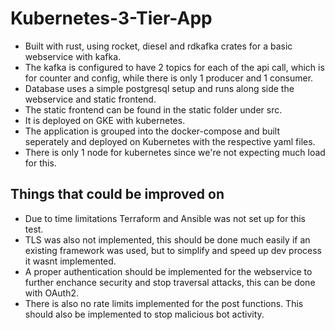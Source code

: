 # Kubernetes-3-Tier-App

- Built with rust, using rocket, diesel and rdkafka crates for a basic webservice with kafka.
- The kafka is configured to have 2 topics for each of the api call, which is for counter and config, while there is only 1 producer and 1 consumer.
- Database uses a simple postgresql setup and runs along side the webservice and static frontend.
- The static frontend can be found in the static folder under src.
- It is deployed on GKE with kubernetes.
- The application is grouped into the docker-compose and built seperately and deployed on Kubernetes with the respective yaml files.
- There is only 1 node for kubernetes since we're not expecting much load for this.

## Things that could be improved on

- Due to time limitations Terraform and Ansible was not set up for this test.
- TLS was also not implemented, this should be done much easily if an existing framework was used, but to simplify and speed up dev process it wasnt implemented.
- A proper authentication should be implemented for the webservice to further enchance security and stop traversal attacks, this can be done with OAuth2.
- There is also no rate limits implemented for the post functions. This should also be implemented to stop malicious bot activity.
